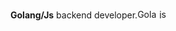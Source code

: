 
<strong>Golang/Js</strong> backend developer.<img src="https://upload.wikimedia.org/wikipedia/commons/thumb/0/05/Go_Logo_Blue.svg/2560px-Go_Logo_Blue.svg.png" alt="Golang Logo" width="35" height="15"><img src="[https://upload.wikimedia.org/wikipedia/commons/thumb/0/05/Go_Logo_Blue.svg/2560px-Go_Logo_Blue.svg.png](https://static-00.iconduck.com/assets.00/javascript-js-icon-2048x2048-nyxvtvk0.png)](https://upload.wikimedia.org/wikipedia/commons/6/6a/JavaScript-logo.png)" alt="js Logo" width="35" height="15">
